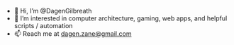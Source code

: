 - 👋 Hi, I’m @DagenGilbreath
- 👀 I’m interested in computer architecture, gaming, web apps, and helpful scripts / automation
- 📫 Reach me at dagen.zane@gmail.com

<!---
DagenGilbreath/DagenGilbreath is a ✨ special ✨ repository because its `README.md` (this file) appears on your GitHub profile.
You can click the Preview link to take a look at your changes.
--->
